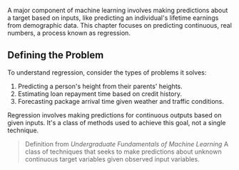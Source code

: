 A major component of machine learning involves making predictions about a target based on inputs, like predicting an individual's lifetime earnings from demographic data. This chapter focuses on predicting continuous, real numbers, a process known as regression.
## Defining the Problem

To understand regression, consider the types of problems it solves: 
1. Predicting a person's height from their parents' heights.
2. Estimating loan repayment time based on credit history.
3. Forecasting package arrival time given weather and traffic conditions.

Regression involves making predictions for continuous outputs based on given inputs. It's a class of methods used to achieve this goal, not a single technique.

> Definition from *Undergraduate Fundamentals of Machine Learning*
> A class of techniques that seeks to make predictions about unknown continuous target variables given observed input variables.